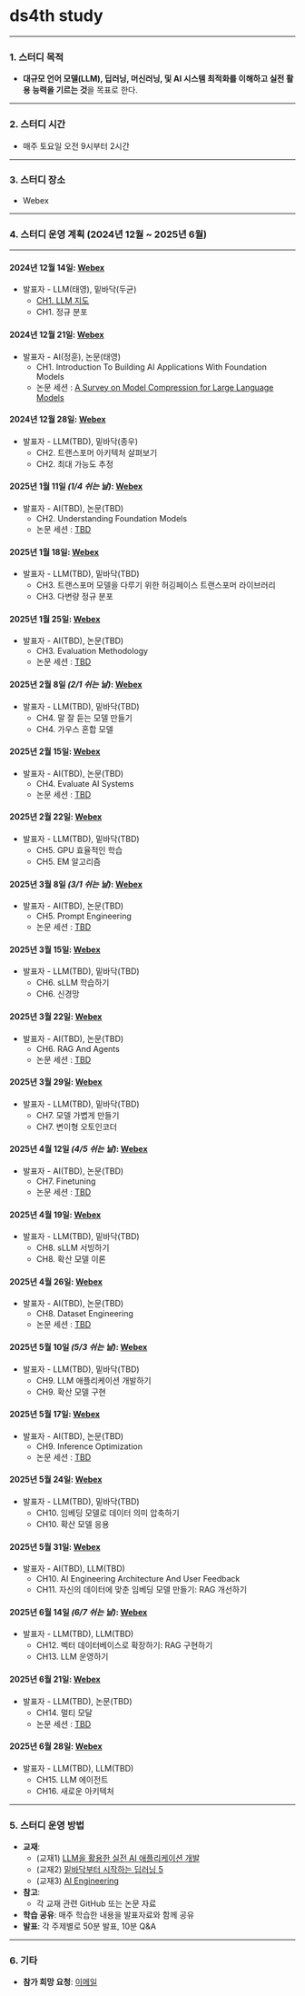 # **ds4th study**

---

### **1. 스터디 목적**  
- **대규모 언어 모델(LLM), 딥러닝, 머신러닝, 및 AI 시스템 최적화를 이해하고 실전 활용 능력을 기르는 것**을 목표로 한다.

---

### **2. 스터디 시간**  
- 매주 토요일 오전 9시부터 2시간  

---

### **3. 스터디 장소**  
- Webex

---

### **4. 스터디 운영 계획 (2024년 12월 ~ 2025년 6월)**  

---

#### **2024년 12월 14일**: [Webex](https://lgehq.webex.com/lgehq-en/j.php?MTID=m67909b7d882fffbb28a17bdd880050f7	)
- 발표자 - LLM(태영), 밑바닥(두균)  
  - [CH1. LLM 지도](https://github.com/restful3/ds4th_study/blob/main/source/LLM%EC%9D%84_%ED%99%9C%EC%9A%A9%ED%95%9C_%EC%8B%A4%EC%A0%84_AI_%EC%95%A0%ED%94%8C%EB%A6%AC%EC%BC%80%EC%9D%B4%EC%85%98_%EA%B0%9C%EB%B0%9C/CH01_LLM_%EC%A7%80%EB%8F%84_song.pdf)
  - CH1. 정규 분포  

#### **2024년 12월 21일**: [Webex](https://lgehq.webex.com/lgehq/j.php?MTID=m74bc31f0b8067acc17d5107a4cfcea0f	)
- 발표자 - AI(정훈), 논문(태영)  
  - CH1. Introduction To Building AI Applications With Foundation Models  
  - 논문 세션 : [A Survey on Model Compression for Large Language Models](https://arxiv.org/abs/2308.07633)  

#### **2024년 12월 28일**: [Webex](https://lgehq.webex.com/lgehq-en/j.php?MTID=mb5a74c3fb595bb2ab09920b817e1a2a5	)
- 발표자 - LLM(TBD), 밑바닥(종우)  
  - CH2. 트랜스포머 아키텍처 살펴보기  
  - CH2. 최대 가능도 추정  

#### **2025년 1월 11일** *(1/4 쉬는 날)*: [Webex](https://lgehq.webex.com/lgehq-en/j.php?MTID=m16c5137784cdd76dee041575c96a4e48	)
- 발표자 - AI(TBD), 논문(TBD)  
  - CH2. Understanding Foundation Models  
  - 논문 세션 : [TBD]()  

#### **2025년 1월 18일**: [Webex](https://lgehq.webex.com/lgehq-en/j.php?MTID=m0890a4d2dce5a5469ac4a4019efc3b51	)
- 발표자 - LLM(TBD), 밑바닥(TBD)  
  - CH3. 트랜스포머 모델을 다루기 위한 허깅페이스 트랜스포머 라이브러리  
  - CH3. 다변량 정규 분포  

#### **2025년 1월 25일**: [Webex](https://lgehq.webex.com/lgehq-en/j.php?MTID=m41a6759003026ae0d91e29aecc9675e9	)
- 발표자 - AI(TBD), 논문(TBD)  
  - CH3. Evaluation Methodology  
  - 논문 세션 : [TBD]()  

#### **2025년 2월 8일** *(2/1 쉬는 날)*: [Webex](https://lgehq.webex.com/lgehq/j.php?MTID=mebc02c032fcf0068181e7b554c709bb3	)
- 발표자 - LLM(TBD), 밑바닥(TBD)  
  - CH4. 말 잘 듣는 모델 만들기  
  - CH4. 가우스 혼합 모델  

#### **2025년 2월 15일**: [Webex](https://lgehq.webex.com/lgehq-en/j.php?MTID=m379b03e5c415c37bfbd5417b18034e57	)
- 발표자 - AI(TBD), 논문(TBD)  
  - CH4. Evaluate AI Systems  
  - 논문 세션 : [TBD]()  

#### **2025년 2월 22일**: [Webex](https://lgehq.webex.com/lgehq-en/j.php?MTID=mc2a52bbfacadc192ba94409533823779	)
- 발표자 - LLM(TBD), 밑바닥(TBD)  
  - CH5. GPU 효율적인 학습  
  - CH5. EM 알고리즘  

#### **2025년 3월 8일** *(3/1 쉬는 날)*: [Webex](https://lgehq.webex.com/lgehq-en/j.php?MTID=mff689e4a7817c0997b82f7ca4fbc5175	)
- 발표자 - AI(TBD), 논문(TBD)  
  - CH5. Prompt Engineering  
  - 논문 세션 : [TBD]()  

#### **2025년 3월 15일**: [Webex](https://lgehq.webex.com/lgehq-en/j.php?MTID=mfaf5dc7391304da94f27f16871dce1a3	)
- 발표자 - LLM(TBD), 밑바닥(TBD)  
  - CH6. sLLM 학습하기  
  - CH6. 신경망  

#### **2025년 3월 22일**: [Webex](https://lgehq.webex.com/lgehq-en/j.php?MTID=m93fd00e113e21dc12a75a6b4bb2d2208	)
- 발표자 - AI(TBD), 논문(TBD)  
  - CH6. RAG And Agents  
  - 논문 세션 : [TBD]()  

#### **2025년 3월 29일**: [Webex](https://lgehq.webex.com/lgehq-en/j.php?MTID=m685a89d84e5c1129312cf3421b154059	)
- 발표자 - LLM(TBD), 밑바닥(TBD)  
  - CH7. 모델 가볍게 만들기  
  - CH7. 변이형 오토인코더  

#### **2025년 4월 12일** *(4/5 쉬는 날)*: [Webex](https://lgehq.webex.com/lgehq-en/j.php?MTID=m13e940f392b3b5ae422edff93b61b1ea	)
- 발표자 - AI(TBD), 논문(TBD)  
  - CH7. Finetuning  
  - 논문 세션 : [TBD]()  

#### **2025년 4월 19일**: [Webex](https://lgehq.webex.com/lgehq-en/j.php?MTID=m492a1f4b4721f9070e3102bce3acc903	)
- 발표자 - LLM(TBD), 밑바닥(TBD)  
  - CH8. sLLM 서빙하기  
  - CH8. 확산 모델 이론  

#### **2025년 4월 26일**: [Webex](https://lgehq.webex.com/lgehq-en/j.php?MTID=mc362a213dabd3c9d29f727b97b5fdf83	)
- 발표자 - AI(TBD), 논문(TBD)  
  - CH8. Dataset Engineering  
  - 논문 세션 : [TBD]()  

#### **2025년 5월 10일** *(5/3 쉬는 날)*: [Webex](https://lgehq.webex.com/lgehq-en/j.php?MTID=mebff409f9da191e9e2c17a6e815224b6	)
- 발표자 - LLM(TBD), 밑바닥(TBD)  
  - CH9. LLM 애플리케이션 개발하기  
  - CH9. 확산 모델 구현  

#### **2025년 5월 17일**: [Webex](https://lgehq.webex.com/lgehq-en/j.php?MTID=mb85f58b1c6d1d0a9062cee50342b0e3d	)
- 발표자 - AI(TBD), 논문(TBD)  
  - CH9. Inference Optimization  
  - 논문 세션 : [TBD]()  

#### **2025년 5월 24일**: [Webex](https://lgehq.webex.com/lgehq-en/j.php?MTID=m1decb14e63ff3ff5776c8e8deaf340aa	)
- 발표자 - LLM(TBD), 밑바닥(TBD)  
  - CH10. 임베딩 모델로 데이터 의미 압축하기
  - CH10. 확산 모델 응용

#### **2025년 5월 31일**: [Webex](https://lgehq.webex.com/lgehq-en/j.php?MTID=m35afd51f4e675a8362f2e9c24e84ca69	)
- 발표자 - AI(TBD), LLM(TBD)
  - CH10. AI Engineering Architecture And User Feedback
  - CH11. 자신의 데이터에 맞춘 임베딩 모델 만들기: RAG 개선하기  

#### **2025년 6월 14일** *(6/7 쉬는 날)*: [Webex](https://lgehq.webex.com/lgehq-en/j.php?MTID=mbcbbaed6d50821e7d52c93ce336aed79	)
- 발표자 - LLM(TBD), LLM(TBD)  
  - CH12. 벡터 데이터베이스로 확장하기: RAG 구현하기  
  - CH13. LLM 운영하기  

#### **2025년 6월 21일**: [Webex](https://lgehq.webex.com/lgehq-en/j.php?MTID=m1915fca8a0b5fbc16f23c9ba84616244	)
- 발표자 - LLM(TBD), 논문(TBD)  
  - CH14. 멀티 모달  
  - 논문 세션 : [TBD]()  
 
#### **2025년 6월 28일**: [Webex](https://lgehq.webex.com/lgehq-en/j.php?MTID=m1cf3168ebcc132ee5074271e66d2defe	)
- 발표자 - LLM(TBD), LLM(TBD)  
  - CH15. LLM 에이전트  
  - CH16. 새로운 아키텍처  

---

### **5. 스터디 운영 방법**
- **교재**:
  - (교재1) [LLM을 활용한 실전 AI 애플리케이션 개발](https://ridibooks.com/books/3649000042?_rdt_sid=category_bestsellers&_rdt_idx=5&_rdt_arg=2220)  
  - (교재2) [밑바닥부터 시작하는 딥러닝 5](https://ridibooks.com/books/443001394?_rdt_sid=BookDetailHomeSeriesMemberBookList&_rdt_idx=4&_s_id=)  
  - (교재3) [AI Engineering](https://www.oreilly.com/library/view/ai-engineering/9781098166298/)  
- **참고**:
  - 각 교재 관련 GitHub 또는 논문 자료
- **학습 공유**: 매주 학습한 내용을 발표자료와 함께 공유  
- **발표**: 각 주제별로 50분 발표, 10분 Q&A  

---

### **6. 기타**
- **참가 희망 요청**: [이메일](restful3@gmail.com)
